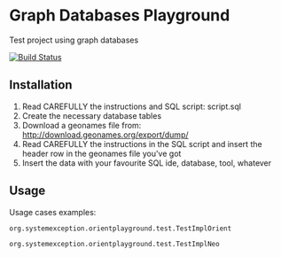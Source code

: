 # Graph Databases Playground
Test project using graph databases

[![Build Status](https://travis-ci.org/lcappuccio/GraphDbPlayground.svg?branch=master)](https://travis-ci.org/lcappuccio/GraphDbPlayground)

## Installation
1. Read CAREFULLY the instructions and SQL script: script.sql
2. Create the necessary database tables
3. Download a geonames file from: http://download.geonames.org/export/dump/
4. Read CAREFULLY the instructions in the SQL script and insert the header row in the geonames file you've got
5. Insert the data with your favourite SQL ide, database, tool, whatever

## Usage
Usage cases examples:

```org.systemexception.orientplayground.test.TestImplOrient```

```org.systemexception.orientplayground.test.TestImplNeo```